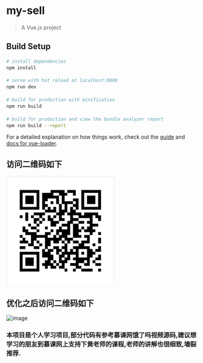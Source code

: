 # my-sell

> A Vue.js project

## Build Setup

``` bash
# install dependencies
npm install

# serve with hot reload at localhost:8080
npm run dev

# build for production with minification
npm run build

# build for production and view the bundle analyzer report
npm run build --report
```

For a detailed explanation on how things work, check out the [guide](http://vuejs-templates.github.io/webpack/) and [docs for vue-loader](http://vuejs.github.io/vue-loader).

## 访问二维码如下
![访问二维码](https://github.com/XTale/my-sell/blob/master/%E8%AE%BF%E9%97%AE%E4%BA%8C%E7%BB%B4%E7%A0%81.png)
## 优化之后访问二维码如下
![image](https://github.com/chenchu001/shopcart/blob/master/static/images/shopcart.png)

### 本项目是个人学习项目,部分代码有参考慕课网饿了吗视频源码,建议想学习的朋友到慕课网上支持下黄老师的课程,老师的讲解也很细致,墙裂推荐.
